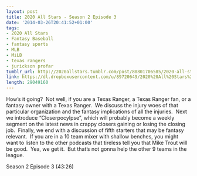 ```yaml
---
layout: post
title: 2020 All Stars - Season 2 Episode 3
date: '2014-03-26T20:41:52+01:00'
tags:
- 2020 All Stars
- Fantasy Baseball
- fantasy sports
- MLB
- MiLB
- texas rangers
- jurickson profar
tumblr_url: http://2020allstars.tumblr.com/post/80801706585/2020-all-stars-season-2-episode-3
link: https://dl.dropboxusercontent.com/u/89720649/2020%20All%20Stars%20-%2020140326%20-%20Season%202%20Episode%203%20%2818%29%20-%20Final.mp3
length: 29049160
---
```

How’s it going?  Not well, if you are a Texas Ranger, a Texas Ranger fan, or a fantasy owner with a Texas Ranger.  We discuss the injury woes of that particular organization and the fantasy implications of all the injuries.  Next we introduce “Closerpocylpse”, which will probably become a weekly segment on the latest news in crappy closers gaining or losing the closing job.  Finally, we end with a discussion of fifth starters that may be fantasy relevant.  If you are in a 10 team mixer with shallow benches, you might want to listen to the other podcasts that tireless tell you that Mike Trout will be good.  Yea, we get it.  But that’s not gonna help the other 9 teams in the league.

Season 2 Episode 3 (43:26)
